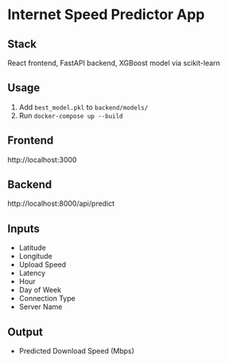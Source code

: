 # Internet Speed Predictor App

## Stack
React frontend, FastAPI backend, XGBoost model via scikit-learn

## Usage
1. Add `best_model.pkl` to `backend/models/`
2. Run `docker-compose up --build`

## Frontend
http://localhost:3000

## Backend
http://localhost:8000/api/predict

## Inputs
- Latitude
- Longitude
- Upload Speed
- Latency
- Hour
- Day of Week
- Connection Type
- Server Name

## Output
- Predicted Download Speed (Mbps)